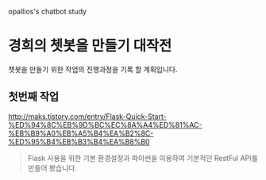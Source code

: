 opallios's chatbot study

# 경희의 쳇봇을 만들기 대작전
챗봇을 만들기 위한 작업의 진행과정을 기록 할 계획입니다.

## 첫번째 작업
http://maks.tistory.com/entry/Flask-Quick-Start-%ED%94%8C%EB%9D%BC%EC%8A%A4%ED%81%AC-%EB%B9%A0%EB%A5%B4%EA%B2%8C-%ED%95%B4%EB%B3%B4%EA%B8%B0
> Flask 사용을 위한 기본 환경설정과 파이썬을 이용하여 기본적인 RestFul API를 만들어 봤습니다.


  